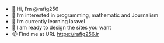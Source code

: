 - 👋 Hi, I’m @rafig256
- 👀 I’m interested in programming, mathematic and Journalism
- 🌱 I’m currently learning laravel
- 💞️ I am ready to design the sites you want
- 📫 Find me at URL https://rafig256.ir

<!---
rafig256/rafig256 is a ✨ special ✨ repository because its `README.md` (this file) appears on your GitHub profile.
You can click the Preview link to take a look at your changes.
--->
